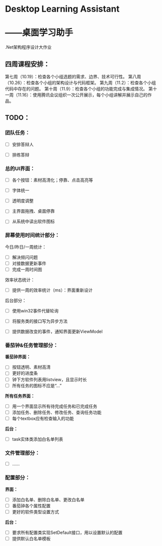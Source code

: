 





# Desktop Learning Assistant

# 											——桌面学习助手

.Net架构程序设计大作业



## 四周课程安排：

第七周（10.19）：检查各个小组选题的需求、边界、技术可行性。
第八周（10.26）：检查各个小组的架构设计与代码框架。
第九周（11.2）：检查各个小组代码中存在的问题。
第十周（11.9）：检查各个小组的功能完成与集成情况。
第十一周（11.16）：使用腾讯会议组织一次公开展示，每个小组讲解并展示自己的作品。



## TODO：

### 团队任务：

- [ ] 安排答辩人
- [ ] 排练答辩



### 总的UI界面：

- [ ] 各个按钮：素材高清化；停靠、点击高亮等
- [ ] 字体统一
- [ ] 透明度调整
- [ ] 主界面拖拽、桌面停靠
- [ ] 从系统中读出软件图标



### 屏幕使用时间统计部分：

今日/昨日/一周统计：

- [ ] 解决频闪问题
- [ ] 对接数据更新事件
- [ ] 完成一周时间图

效率状态统计：

- [ ] 提供一周的效率统计（ms）：界面重新设计

后台部分：

- [ ] 使用win32事件代替轮询
- [ ] 将服务类的接口写为异步方法

- [ ] 提供数据改变的事件，通知界面更新ViewModel



### 番茄钟&任务管理部分：

**番茄钟界面：**

- [ ] 按钮透明、素材高清
- [ ] 更好的进度条
- [ ] 钟下方软件列表用listview，且显示时长
- [ ] 所有任务的图标不应是“…”

**所有任务界面：**

- [ ] 用一个界面显示所有待完成任务和已完成任务
- [ ] 添加任务、删除任务、修改任务、查询任务功能
- [ ] 每个textbox应有检查输入的功能

**后台：**

- [ ] task实体类添加白名单列表



### 文件管理部分：

- [ ] ……



### 配置部分：

**界面：**

- [ ] 添加白名单、删除白名单、更改白名单
- [ ] 番茄钟各个属性配置
- [ ] 更好的软件类型设置方式

**后台：**

- [ ] 要求所有配置类实现SetDefault接口，用以设置默认的配置
- [ ] 提供默认白名单模板